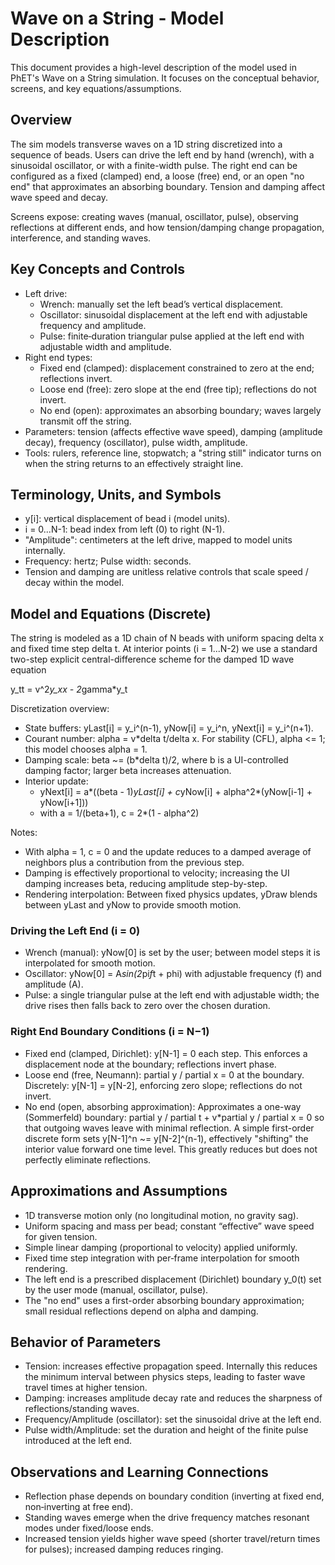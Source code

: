 # Wave on a String - Model Description

This document provides a high-level description of the model used in PhET's Wave on a String simulation. It focuses on the conceptual behavior, screens, and key equations/assumptions.

## Overview

The sim models transverse waves on a 1D string discretized into a sequence of beads. Users can drive the left end by hand (wrench), with a sinusoidal oscillator, or with a finite-width pulse. The right end can be configured as a fixed (clamped) end, a loose (free) end, or an open "no end" that approximates an absorbing boundary. Tension and damping affect wave speed and decay.

Screens expose: creating waves (manual, oscillator, pulse), observing reflections at different ends, and how 
tension/damping change propagation, interference, and standing waves.

## Key Concepts and Controls

- Left drive:
  - Wrench: manually set the left bead’s vertical displacement.
  - Oscillator: sinusoidal displacement at the left end with adjustable frequency and amplitude.
  - Pulse: finite‑duration triangular pulse applied at the left end with adjustable width and amplitude.
- Right end types:
  - Fixed end (clamped): displacement constrained to zero at the end; reflections invert.
  - Loose end (free): zero slope at the end (free tip); reflections do not invert.
  - No end (open): approximates an absorbing boundary; waves largely transmit off the string.
- Parameters: tension (affects effective wave speed), damping (amplitude decay), frequency (oscillator), pulse width, amplitude.
- Tools: rulers, reference line, stopwatch; a "string still" indicator turns on when the string returns to an effectively straight line.

## Terminology, Units, and Symbols

- y[i]: vertical displacement of bead i (model units).
- i = 0...N-1: bead index from left (0) to right (N-1).
- "Amplitude": centimeters at the left drive, mapped to model units internally.
- Frequency: hertz; Pulse width: seconds.
- Tension and damping are unitless relative controls that scale speed / decay within the model.

## Model and Equations (Discrete)

The string is modeled as a 1D chain of N beads with uniform spacing delta x and fixed time step delta t. At interior points (i = 1...N-2) we use a standard two-step explicit central-difference scheme for the damped 1D wave equation

  y_tt = v^2*y_xx - 2*gamma*y_t

Discretization overview:
- State buffers: yLast[i] = y_i^(n-1), yNow[i] = y_i^n, yNext[i] = y_i^(n+1).
- Courant number: alpha = v*delta t/delta x. For stability (CFL), alpha <= 1; this model chooses alpha = 1.
- Damping scale: beta ~= (b*delta t)/2, where b is a UI-controlled damping factor; larger beta increases attenuation.
- Interior update:
  - yNext[i] = a*((beta - 1)*yLast[i] + c*yNow[i] + alpha^2*(yNow[i-1] + yNow[i+1]))
  - with a = 1/(beta+1), c = 2*(1 - alpha^2)

Notes:
- With alpha = 1, c = 0 and the update reduces to a damped average of neighbors plus a contribution from the previous step.
- Damping is effectively proportional to velocity; increasing the UI damping increases beta, reducing amplitude step-by-step.
- Rendering interpolation: Between fixed physics updates, yDraw blends between yLast and yNow to provide smooth motion.

### Driving the Left End (i = 0)

- Wrench (manual): yNow[0] is set by the user; between model steps it is interpolated for smooth motion.
- Oscillator: yNow[0] = A*sin(2*pi*f*t + phi) with adjustable frequency (f) and amplitude (A).
- Pulse: a single triangular pulse at the left end with adjustable width; the drive rises then falls back to zero over the chosen duration.

### Right End Boundary Conditions (i = N−1)

- Fixed end (clamped, Dirichlet): y[N-1] = 0 each step. This enforces a displacement node at the boundary; reflections invert phase.
- Loose end (free, Neumann): partial y / partial x = 0 at the boundary. Discretely: y[N-1] = y[N-2], enforcing zero slope; reflections do not invert.
- No end (open, absorbing approximation): Approximates a one-way (Sommerfeld) boundary: partial y / partial t + v*partial y / partial x = 0 so that outgoing waves leave with minimal reflection. A simple first-order discrete form sets y[N-1]^n ~= y[N-2]^(n-1), effectively "shifting" the interior value forward one time level. This greatly reduces but does not perfectly eliminate reflections.

## Approximations and Assumptions

- 1D transverse motion only (no longitudinal motion, no gravity sag).
- Uniform spacing and mass per bead; constant “effective” wave speed for given tension.
- Simple linear damping (proportional to velocity) applied uniformly.
- Fixed time step integration with per‑frame interpolation for smooth rendering.
- The left end is a prescribed displacement (Dirichlet) boundary y_0(t) set by the user mode (manual, oscillator, pulse).
- The "no end" uses a first-order absorbing boundary approximation; small residual reflections depend on alpha and damping.

## Behavior of Parameters

- Tension: increases effective propagation speed. Internally this reduces the minimum interval between physics steps, leading to faster wave travel times at higher tension.
- Damping: increases amplitude decay rate and reduces the sharpness of reflections/standing waves.
- Frequency/Amplitude (oscillator): set the sinusoidal drive at the left end.
- Pulse width/Amplitude: set the duration and height of the finite pulse introduced at the left end.

## Observations and Learning Connections

- Reflection phase depends on boundary condition (inverting at fixed end, non‑inverting at free end).
- Standing waves emerge when the drive frequency matches resonant modes under fixed/loose ends.
- Increased tension yields higher wave speed (shorter travel/return times for pulses); increased damping reduces ringing.
